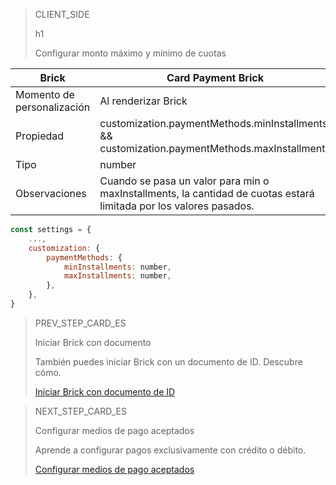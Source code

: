 > CLIENT_SIDE
>
> h1
>
> Configurar monto máximo y mínimo de cuotas

| Brick | Card Payment Brick |
| --- | --- |
| Momento de personalización | Al renderizar Brick |
| Propiedad | customization.paymentMethods.minInstallments && customization.paymentMethods.maxInstallments |
| Tipo | number |
| Observaciones | Cuando se pasa un valor para min o maxInstallments, la cantidad de cuotas estará limitada por los valores pasados. |

```javascript
const settings = {
    ...,
    customization: {
        paymentMethods: {
            minInstallments: number,
            maxInstallments: number,
        },
    },
}
```

> PREV_STEP_CARD_ES
>
> Iniciar Brick con documento
>
> También puedes iniciar Brick con un documento de ID. Descubre cómo.
>
> [Iniciar Brick con documento de ID](/developers/es/docs/checkout-bricks/card-payment-brick/additional-customization/initiate-brick-with-document)

> NEXT_STEP_CARD_ES
>
> Configurar medios de pago aceptados
>
> Aprende a configurar pagos exclusivamente con crédito o débito.
>
> [Configurar medios de pago aceptados](/developers/es/docs/checkout-bricks/card-payment-brick/additional-customization/configure-payment-methods)